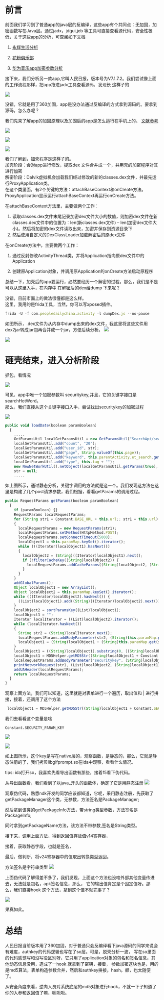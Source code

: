 # 前言  
前面我们学习到了普通app的java层的反编译，这些app有个共同点：无加固，加密函数写在Java层。通过jadx，jdgui,jeb
等工具可直接查看源代码，安全性极低，关于这些app的分析，可查阅如下文档
1. [永辉生活分析](../永辉生活/永辉生活.md)  
  
2. [花粉俱乐部](../花粉俱乐部.md)  

3. [华为音乐app加密参数分析](../华为音乐app加密参数分析.md)  

接下来，我们分析另一款app,它叫人民日报，版本号为V7.1.7.2。我们尝试像上面的工作流程那样，把app拖进jadx工具查看源码，发现长
这样子的  

![](image/jadx界面.png)  

没错，它就是用了360加固，app是没办法通过反编译的方式拿到源码的。要拿到源码，怎么办呢？  

我们先来了解app的加固原理以及加固后的app是怎么运行在手机上的。 [文献参考](https://www.jianshu.com/p/4ff48b761ff6)

![](image/壳原理.png)  

![](image/加固原理.png)  

![](image/运行原理.png)  

我们了解到，加壳程序是这样子的。  
加壳阶段：会对app进行修改，提取dex 文件合并成一个，并用壳的加密程序对其进行加密  
解密阶段：Dalvik虚拟机会加载我们经过修改的新的classes.dex文件，并最先运行ProxyApplication类。  
在这个类里面，有2个关键的方法：attachBaseContext和onCreate方法。
ProxyApplication显示运行attachBaseContext再运行onCreate方法。  

在attachBaseContext方法里，主要做两个工作：

1. 读取classes.dex文件末尾记录加密dex文件大小的数值，则加密dex文件在新classes.dex文件中的位置为：len(新classes.dex文件) – len(加密dex文件大小)。然后将加密的dex文件读取出来，加密并保存到资源目录下
2. 然后使用自定义的DexClassLoader加载解密后的原dex文件

在onCreate方法中，主要做两个工作：

1. 通过反射修改ActivityThread类，并将Application指向原dex文件中的Application

2. 创建原Application对象，并调用原Application的onCreate方法启动原程序  

总结一下，加壳后的app要运行，必然要经历一个解密的过程，那么，我们是不是可以从这里入手，在内存中
在解密后的dex给dump 下来呢？  

没错，目前市面上的做法很懂都是这么样。  
这里，我用的是frida工具，当然，你可以写xposed插件。  

```javascript
frida -U -f com.peopledailychina.activity -l dumpDex.js --no-pause
```
如图所示，.dex文件为从内存中dump出来的dex文件，我这里将这些文件用dex2jar转成jar包再合并成一个jar，方便后续分析。
![](image/dump_dex.png)  

![](image/源代码.png)  

# 砸壳结束，进入分析阶段  

抓包，看情况  

![](image/抓包.png)  

可见，app中唯一个加密参数叫 securitykey,并且，它的关键字接口是searchHotWord。  
那么，我们直接从这个关键字接口入手，尝试找出securitykey的加密过程    

![](image/关键字定位.png)  

```javascript
public void loadDate(boolean paramBoolean)
  {
    .....
    GetParamsUtil localGetParamsUtil = new GetParamsUtil("SearchApi/searchHotWord");
    localGetParamsUtil.add("count", "20");
    localGetParamsUtil.add("user_id", str);
    localGetParamsUtil.add("page", String.valueOf(this.page));
    localGetParamsUtil.add("keyword", this.parentActivity.et_search.getText().toString());
    localGetParamsUtil.add("type", this.tag + "");
    new NewNetWorkUtil().netObject(localGetParamsUtil.getParams(true), 1014, this, SearchBean.class, "all");
    str = null;
    .....
```
如上图所示，通过静态分析，关键字调用的方法就是这一个。我们发现这方法在这里是构建了几个post请求参数，我们根据，看看getParams的调用过程。  

```javascript
public RequestParams getParams(boolean paramBoolean)
  {
    if (paramBoolean) {}
    RequestParams localRequestParams;
    for (String str1 = Constant.BASE_URL + this.url;; str1 = this.url)
    {
      localRequestParams = new RequestParams(str1);
      localRequestParams.setMethod(HttpMethod.POST);
      localRequestParams.setConnectTimeout(5000);
      localObject1 = this.paramMap.keySet().iterator();
      while (((Iterator)localObject1).hasNext())
      {
        localObject2 = (String)((Iterator)localObject1).next();
        if (!filterCacheKey((String)localObject2)) {
          localRequestParams.addCacheParams((String)localObject2, (String)this.paramMap.get(localObject2));
        }
      }
    }
    addGlobalParams();
    Object localObject1 = new ArrayList();
    Object localObject2 = this.paramMap.keySet().iterator();
    while (((Iterator)localObject2).hasNext()) {
      ((List)localObject1).add((String)((Iterator)localObject2).next());
    }
    localObject2 = sortParamsKey((List)localObject1);
    localObject1 = "";
    Iterator localIterator = ((List)localObject2).iterator();
    while (localIterator.hasNext())
    {
      String str2 = (String)localIterator.next();
      localRequestParams.addBodyParameter(str2, (String)this.paramMap.get(str2));
      localObject1 = (String)localObject1 + (String)this.paramMap.get(str2) + "|";
    }
    localObject1 = ((String)localObject1).substring(0, ((String)localObject1).length() - 1);
    localObject1 = MD5Helper.getMD5Str((String)localObject1 + Constant.SECURITY_PARAM_KEY);
    localRequestParams.addBodyParameter("securitykey", (String)localObject1);
    printNetworkRequest(str1, (List)localObject2, (String)localObject1);
    addUAHeader(localRequestParams);
    return localRequestParams;
  }
}
```  
观察上面方法，我们可以知道，这里就是对表单进行一个遍历，取出值和 | 进行拼接，接着，还调用了这个方法  
```javascript
 localObject1 = MD5Helper.getMD5Str((String)localObject1 + Constant.SECURITY_PARAM_KEY);
```
我们去看看这个变量是啥  
```text
Constant.SECURITY_PARAM_KEY
```  

![](image/get_authkey.png)  

![](image/native_get_authkey.png)  

如上图所示，这个key是写在native层的，观察函数，是静态的，那么，它就是静态注册的了，我们拷贝libgifprompt.so在ida中观察，看看什么情况。  

tips: ida打开so，我喜欢先看导出函数有那些，接着f5看下伪代码。 

从导出函数看，我们看到了以java_开头的函数体，确定了它是用静态注册
![](image/导出函数.png)  


观察伪代码，熟悉ndk开发的同学应该都知道，它呢，采用静态注册，先获取了getPackageManager这个类，无参数，方法签名是PackageManager;  

然后拿到该类的getPackageInfo方法，带string类型参数，方法签名是PackageInfo;  

同时拿到getPackageName方法，该方法不带参数,签名是String类型。  

接下来，调用上面方法，得到返回值存放值v14寄存器，  

接着，获取静态字段，也就是签名，  

最后，做判断，将v24寄存器中的值取出转换类型返回。  


方法签名是字符串类型
![](image/伪代码.png)  


上面伪代码了解得差不多了，我们发现，上面这个方法也没啥外部其他变量传进去，无法就是包名，apk签名信息，那么，
它的输出值肯定是个固定值呀。那么，我们直接hook 这个方法，拿到这个值不就完事了？  

![](image/frida_result.png)  

果真如此。  


# 总结  

人民日报当前版本用了360加固，对于普通只会反编译看下java源码的同学来说会有难度，authkey的代码逻辑也写在了so层。可是，脱壳分析一波，
写在so里面的代码感觉写和没写没区别呀，它只用了application对象的包名和签名信息，其他动态信息没用，造成了一hook 就拿到了密钥，接着，
参数加密这块也是，用的是md5算法，表单构造参数合并，然后和authkey拼接，hash。额，也太随便了。  

从安全角度来看，逆向人员对系统底层的md5对象进行hook，不就一下子知道了你的入参和返回值了嘛，呃呃呃。